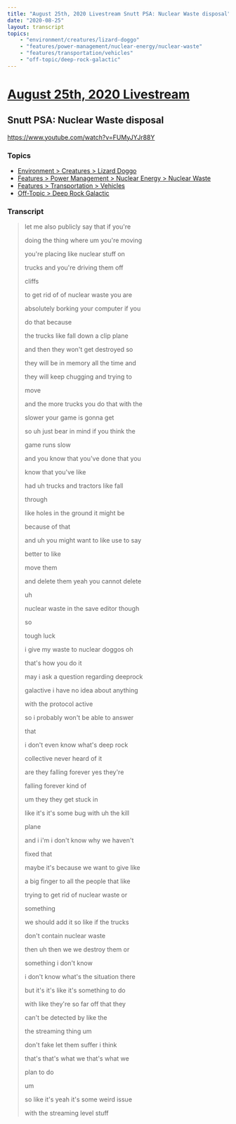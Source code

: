```yaml
---
title: "August 25th, 2020 Livestream Snutt PSA: Nuclear Waste disposal"
date: "2020-08-25"
layout: transcript
topics:
    - "environment/creatures/lizard-doggo"
    - "features/power-management/nuclear-energy/nuclear-waste"
    - "features/transportation/vehicles"
    - "off-topic/deep-rock-galactic"
---
```

# [August 25th, 2020 Livestream](../2020-08-25.md)
## Snutt PSA: Nuclear Waste disposal
https://www.youtube.com/watch?v=FUMyJYJr88Y

### Topics
* [Environment > Creatures > Lizard Doggo](../topics/environment/creatures/lizard-doggo.md)
* [Features > Power Management > Nuclear Energy > Nuclear Waste](../topics/features/power-management/nuclear-energy/nuclear-waste.md)
* [Features > Transportation > Vehicles](../topics/features/transportation/vehicles.md)
* [Off-Topic > Deep Rock Galactic](../topics/off-topic/deep-rock-galactic.md)

### Transcript

> let me also publicly say that if you're
> 
> doing the thing where um you're moving
> 
> you're placing like nuclear stuff on
> 
> trucks and you're driving them off
> 
> cliffs
> 
> to get rid of of nuclear waste you are
> 
> absolutely borking your computer if you
> 
> do that because
> 
> the trucks like fall down a clip plane
> 
> and then they won't get destroyed so
> 
> they will be in memory all the time and
> 
> they will keep chugging and trying to
> 
> move
> 
> and the more trucks you do that with the
> 
> slower your game is gonna get
> 
> so uh just bear in mind if you think the
> 
> game runs slow
> 
> and you know that you've done that you
> 
> know that you've like
> 
> had uh trucks and tractors like fall
> 
> through
> 
> like holes in the ground it might be
> 
> because of that
> 
> and uh you might want to like use to say
> 
> better to like
> 
> move them
> 
> and delete them yeah you cannot delete
> 
> uh
> 
> nuclear waste in the save editor though
> 
> so
> 
> tough luck
> 
> i give my waste to nuclear doggos oh
> 
> that's how you do it
> 
> may i ask a question regarding deeprock
> 
> galactive i have no idea about anything
> 
> with the protocol active
> 
> so i probably won't be able to answer
> 
> that
> 
> i don't even know what's deep rock
> 
> collective never heard of it
> 
> are they falling forever yes they're
> 
> falling forever kind of
> 
> um they they get stuck in
> 
> like it's it's some bug with uh the kill
> 
> plane
> 
> and i i'm i don't know why we haven't
> 
> fixed that
> 
> maybe it's because we want to give like
> 
> a big finger to all the people that like
> 
> trying to get rid of nuclear waste or
> 
> something
> 
> we should add it so like if the trucks
> 
> don't contain nuclear waste
> 
> then uh then we we destroy them or
> 
> something i don't know
> 
> i don't know what's the situation there
> 
> but it's it's like it's something to do
> 
> with like they're so far off that they
> 
> can't be detected by like the
> 
> the streaming thing um
> 
> don't fake let them suffer i think
> 
> that's that's what we that's what we
> 
> plan to do
> 
> um
> 
> so like it's yeah it's some weird issue
> 
> with the streaming level stuff
> 
